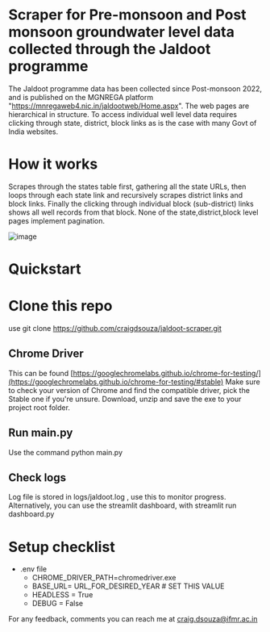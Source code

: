 # Scraper for Pre-monsoon and Post monsoon groundwater level data collected through the Jaldoot programme
The Jaldoot programme data has been collected since Post-monsoon 2022, and is published on the MGNREGA platform "https://mnregaweb4.nic.in/jaldootweb/Home.aspx". The web pages are hierarchical in structure. To access individual well level data requires clicking through state, district, block links as is the case with many Govt of India websites. 

# How it works
Scrapes through the states table first, gathering all the state URLs, then loops through each state link and recursively scrapes district links and block links. Finally the clicking through individual block (sub-district) links shows all well records from that block. None of the state,district,block level pages implement pagination.

![image](https://github.com/user-attachments/assets/cac857b2-be22-4eea-a70d-5ad6ca8490a8)

# Quickstart
# Clone this repo
use git clone https://github.com/craigdsouza/jaldoot-scraper.git

## Chrome Driver
This can be found [https://googlechromelabs.github.io/chrome-for-testing/](https://googlechromelabs.github.io/chrome-for-testing/#stable)
Make sure to check your version of Chrome and find the compatible driver, pick the Stable one if you're unsure.
Download, unzip and save the exe to your project root folder.

## Run main.py
Use the command python main.py

## Check logs
Log file is stored in logs/jaldoot.log , use this to monitor progress.
Alternatively, you can use the streamlit dashboard, with streamlit run dashboard.py

# Setup checklist
- .env file
  - CHROME_DRIVER_PATH=chromedriver.exe
  - BASE_URL= URL_FOR_DESIRED_YEAR     # SET THIS VALUE
  - HEADLESS = True
  - DEBUG = False
 
For any feedback, comments you can reach me at craig.dsouza@ifmr.ac.in
